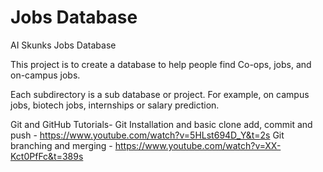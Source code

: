 # Jobs Database
AI Skunks Jobs Database

This project is to create a database to help people find Co-ops, jobs, and on-campus jobs.

Each subdirectory is a sub database or project. For example, on campus jobs, biotech jobs, internships or salary prediction.

Git and GitHub Tutorials-
Git Installation and basic clone add, commit and push - https://www.youtube.com/watch?v=5HLst694D_Y&t=2s
Git branching and merging - https://www.youtube.com/watch?v=XX-Kct0PfFc&t=389s
